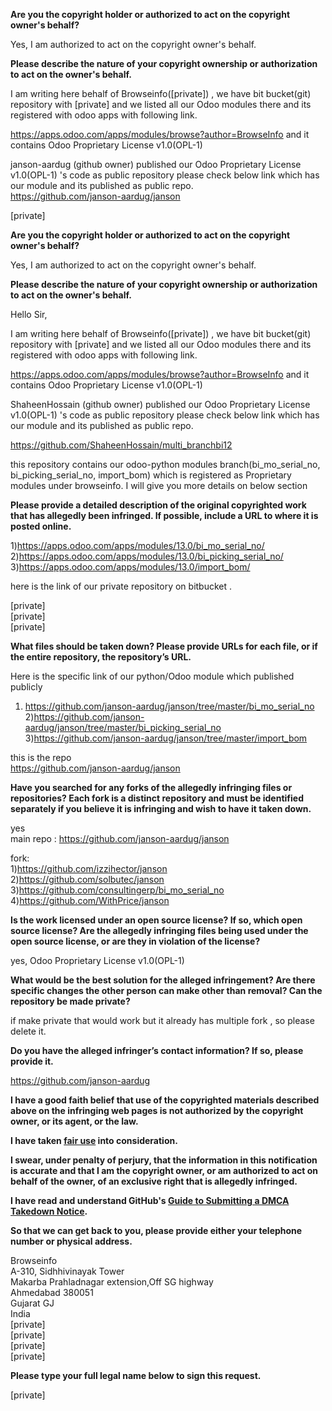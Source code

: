 **Are you the copyright holder or authorized to act on the copyright owner's behalf?**

Yes, I am authorized to act on the copyright owner's behalf.

**Please describe the nature of your copyright ownership or authorization to act on the owner's behalf.**

I am writing here behalf of Browseinfo([private]) , we have bit bucket(git) repository with [private] and we listed all our Odoo modules there and its registered with odoo apps with following link.

https://apps.odoo.com/apps/modules/browse?author=BrowseInfo and it contains Odoo Proprietary License v1.0(OPL-1)

janson-aardug (github owner) published our Odoo Proprietary License v1.0(OPL-1) 's code as public repository please check below link which has our module and its published as public repo.  
https://github.com/janson-aardug/janson


[private]

**Are you the copyright holder or authorized to act on the copyright owner's behalf?**

Yes, I am authorized to act on the copyright owner's behalf.

**Please describe the nature of your copyright ownership or authorization to act on the owner's behalf.**

Hello Sir,

I am writing here behalf of Browseinfo([private]) , we have bit bucket(git) repository with [private] and we listed all our Odoo modules there and its registered with odoo apps with following link.

https://apps.odoo.com/apps/modules/browse?author=BrowseInfo and it contains Odoo Proprietary License v1.0(OPL-1)

ShaheenHossain (github owner) published our Odoo Proprietary License v1.0(OPL-1) 's code as public repository please check below link which has our module and its published as public repo.

https://github.com/ShaheenHossain/multi_branchbi12

this repository contains our odoo-python modules branch(bi_mo_serial_no, bi_picking_serial_no, import_bom) which is registered as Proprietary modules under browseinfo.
I will give you more details on below section

**Please provide a detailed description of the original copyrighted work that has allegedly been infringed. If possible, include a URL to where it is posted online.**

1)https://apps.odoo.com/apps/modules/13.0/bi_mo_serial_no/  
2)https://apps.odoo.com/apps/modules/13.0/bi_picking_serial_no/  
3)https://apps.odoo.com/apps/modules/13.0/import_bom/

here is the link of our private repository on bitbucket .   

[private]  
[private]  
[private]

**What files should be taken down? Please provide URLs for each file, or if the entire repository, the repository’s URL.**

Here is the specific link of our python/Odoo module which published publicly  
1) https://github.com/janson-aardug/janson/tree/master/bi_mo_serial_no  
2)https://github.com/janson-aardug/janson/tree/master/bi_picking_serial_no  
3)https://github.com/janson-aardug/janson/tree/master/import_bom

this is the repo  
https://github.com/janson-aardug/janson

**Have you searched for any forks of the allegedly infringing files or repositories? Each fork is a distinct repository and must be identified separately if you believe it is infringing and wish to have it taken down.**

yes  
main repo : https://github.com/janson-aardug/janson

fork:  
1)https://github.com/izzihector/janson  
2)https://github.com/solbutec/janson  
3)https://github.com/consultingerp/bi_mo_serial_no  
4)https://github.com/WithPrice/janson

**Is the work licensed under an open source license? If so, which open source license? Are the allegedly infringing files being used under the open source license, or are they in violation of the license?**

yes, Odoo Proprietary License v1.0(OPL-1)

**What would be the best solution for the alleged infringement? Are there specific changes the other person can make other than removal? Can the repository be made private?**

if make private that would work but it already has multiple fork , so please delete it.

**Do you have the alleged infringer’s contact information? If so, please provide it.**

https://github.com/janson-aardug

**I have a good faith belief that use of the copyrighted materials described above on the infringing web pages is not authorized by the copyright owner, or its agent, or the law.**

**I have taken <a href="https://www.lumendatabase.org/topics/22">fair use</a> into consideration.**

**I swear, under penalty of perjury, that the information in this notification is accurate and that I am the copyright owner, or am authorized to act on behalf of the owner, of an exclusive right that is allegedly infringed.**

**I have read and understand GitHub's <a href="https://docs.github.com/articles/guide-to-submitting-a-dmca-takedown-notice/">Guide to Submitting a DMCA Takedown Notice</a>.**

**So that we can get back to you, please provide either your telephone number or physical address.**

Browseinfo  
A-310, Sidhhivinayak Tower  
Makarba Prahladnagar extension,Off SG highway  
Ahmedabad 380051  
Gujarat GJ  
India  
[private]  
[private]  
[private]  
[private]

**Please type your full legal name below to sign this request.**

[private]
